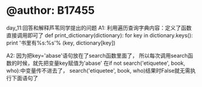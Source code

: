 # @author: B17455
day_11:回答和解释芦苇同学提出的问题
A1:
利用遍历查询字典内容：定义了函数直接调用即可了
def print_dictionary(dictionary):
	for key in dictionary.keys():
		print '书里有%s:%s'% (key, dictionary[key])

A2: 
因为把key='abase'语句放在了search函数里面了，
所以每次调用search函数的时候，就先把变量key赋值为'abase'
在if not search('etiquetee', book, who):中变量传不进去了，
search('etiquetee', book, who)结果时False就无需执行下面语句了

